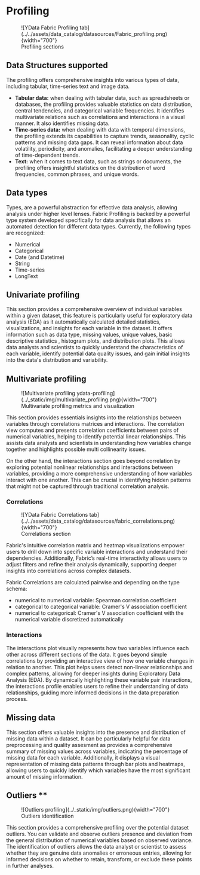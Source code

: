 # Profiling

<figure markdown>
   ![YData Fabric Profiling tab](../../assets/data_catalog/datasources/Fabric_profiling.png){width="700"}
   <figcaption>Profiling sections</figcaption>
</figure>

## Data Structures supported

The profiling offers comprehensive insights into various types of data, including tabular, time-series text and image data.

- **Tabular data:** when dealing with tabular data, such as spreadsheets or databases, the profiling provides valuable statistics on data distribution, central tendencies, and categorical variable frequencies.
It identifies multivariate relations such as correlations and interactions in a visual manner. It also identifies missing data.
- **Time-series data:** when dealing with data with temporal dimensions, the profiling extends its capabilities to capture trends, seasonality, cyclic patterns and missing data gaps.
It can reveal information about data volatility, periodicity, and anomalies, facilitating a deeper understanding of time-dependent trends.
- **Text:**  when it comes to text data, such as strings or documents, the profiling offers insightful statistics on the distribution of word frequencies, common phrases, and unique words.

## Data types
Types, are a powerful abstraction for effective data analysis, allowing analysis under higher level lenses.
Fabric Profiling is backed by a powerful type system developed specifically for data analysis that allows an automated detection for different data types.
Currently, the following types are recognized:

- Numerical
- Categorical
- Date (and Datetime)
- String
- Time-series
- LongText

## Univariate profiling

This section provides a comprehensive overview of individual variables within a given dataset, this feature is particularly useful for exploratory data analysis (EDA)
as it automatically calculated detailed statistics, visualizations, and insights for each variable in the dataset. It offers information such as data type, missing values, unique values, basic descriptive statistics
, histogram plots, and distribution plots. This allows data analysts and scientists to quickly understand the characteristics of each variable, identify potential data quality issues, and gain initial insights into the data's distribution and variability.

## Multivariate profiling

<figure markdown>
   ![Multivariate profiling ydata-profiling](../_static/img/multivariate_profiling.png){width="700"}
   <figcaption>Multivariate profiling metrics and visualization</figcaption>
</figure>

This section provides essentials insights into the relationships between variables through correlations matrices and interactions.
The correlation view computes and presents correlation coefficients between pairs of numerical variables, helping to identify potential linear relationships.
This assists data analysts and scientists in understanding how variables change together and highlights possible multi collinearity issues.

On the other hand, the interactions section goes beyond correlation by exploring potential nonlinear relationships and interactions between variables, providing a more comprehensive understanding of how variables interact with one another.
This can be crucial in identifying hidden patterns that might not be captured through traditional correlation analysis.

### Correlations

<figure markdown>
   ![YData Fabric Correlations tab](../../assets/data_catalog/datasources/fabric_correlations.png){width="700"}
   <figcaption>Correlations section</figcaption>
</figure>

Fabric's intuitive correlation matrix and heatmap visualizations empower users to drill down into specific variable interactions and understand
their dependencies. Additionally, Fabric’s real-time interactivity allows users to adjust filters and refine their analysis dynamically, supporting deeper insights into correlations across complex datasets.

Fabric Correlations are calculated pairwise and depending on the type schema:
- numerical to numerical variable: Spearman correlation coefficient
- categorical to categorical variable: Cramer's V association coefficient
- numerical to categorical: Cramer's V association coefficient with the numerical variable discretized automatically

### Interactions
The interactions plot visually represents how two variables influence each other across different sections of the data.
It goes beyond simple correlations by providing an interactive view of how one variable changes in relation to another.
This plot helps users detect non-linear relationships and complex patterns, allowing for deeper insights during Exploratory Data Analysis (EDA).
By dynamically highlighting these variable pair interactions, the interactions profile enables users to refine their understanding of data relationships,
guiding more informed decisions in the data preparation process.

## Missing data

This section offers valuable insights into the presence and distribution of missing data within a dataset. It can be particularly helpful for data preprocessing and quality assesment as
provides a comprehensive summary of missing values across variables, indicating the percentage of missing data for each variable. Additionally, it displays a visual representation of missing data patterns through bar plots and heatmaps,
allowing users to quickly identify which variables have the most significant amount of missing information.

## Outliers **

<figure markdown>
   ![Outliers profiling](../_static/img/outliers.png){width="700"}
   <figcaption>Outliers identification</figcaption>
</figure>

This section provides a comprehensive profiling over the potential dataset outliers. You can validate and observe outliers presence and deviation from the general distribution of numerical variables
based on observed variance.
The identification of outliers allows the data analyst or scientist to assess whether they are genuine data anomalies or erroneous entries, allowing for informed decisions on whether to retain, transform, or exclude these points in further analyses.
